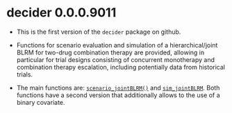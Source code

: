 # decider 0.0.0.9011

* This is the first version of the `decider` package on github. 

* Functions for scenario evaluation and simulation of a hierarchical/joint
BLRM for two-drug combination therapy are provided, allowing in particular
for trial designs consisting of concurrent monotherapy and combination
therapy escalation, including potentially data from historical trials.

* The main functions are: [`scenario_jointBLRM()`]((../reference/scenario_jointBLRM.html)) 
and [`sim_jointBLRM`]((../reference/sim_jointBLRM.html)). Both functions have 
a second version that additionally allows to the use of a binary covariate.

